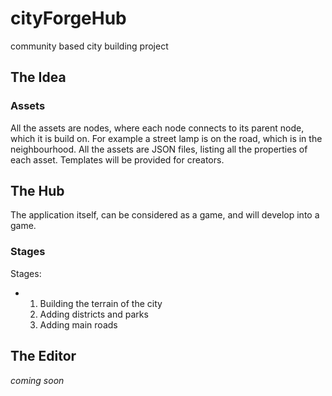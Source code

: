 # cityForgeHub
community based city building project

## The Idea

### Assets

All the assets are nodes, where each node connects to its parent node, which it is build on. For example a street lamp is on the road, which is in the neighbourhood. 
All the assets are JSON files, listing all the properties of each asset. Templates will be provided for creators.

## The Hub

The application itself, can be considered as a game, and will develop into a game.

### Stages

Stages:
- 1. Building the terrain of the city
  2. Adding districts and parks
  3. Adding main roads

## The Editor

*coming soon*
